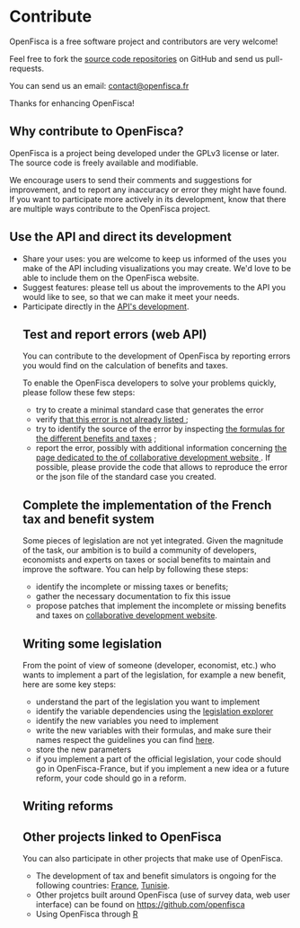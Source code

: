 # Contribute

OpenFisca is a free software project and contributors are very welcome!

Feel free to fork the [source code repositories](https://github.com/openfisca) on GitHub and send us pull-requests.

You can send us an email: contact@openfisca.fr

Thanks for enhancing OpenFisca!

## Why contribute to OpenFisca?

OpenFisca is a project being developed under the GPLv3 license or later.
The source code is freely available and modifiable.

We encourage users to send their comments and suggestions for improvement,
and to report any inaccuracy or error they might have found.
If you want to participate more actively in its development,
know that there are multiple ways contribute to the OpenFisca project.

<h2> Use the API and direct its development  </h2>
<p>
<ul>
<li> Share your uses: you are welcome to keep us informed of the uses
you make of the API including visualizations you may create.
We'd love to be able to include them on the OpenFisca website.</li>

<li> Suggest features: please tell us about the improvements
to the API you would like to see, so that we can make it meet your needs.</li>

<li> Participate directly in the
<a href="https://github.com/openfisca/openfisca-web-api">
API's development</a>.</li>

## Test and report errors (web API)

You can contribute to the development of OpenFisca by reporting errors you would find on the calculation of benefits and taxes.

To enable the OpenFisca developers to solve your problems quickly, please follow these few steps:
- try to create a minimal standard case that generates the error</li>
- verify <a href="https://github.com/openfisca/openfisca-${conf['country']}/issues?state=open"> that this error is not already listed  </a> ;</li>
- try to identify the source of the error by inspecting <a href="${urls.get_url(ctx, 'variables')}"> the formulas for the different benefits and taxes</a> ;</li>
- report the error, possibly with additional information concerning <a href="https://github.com/openfisca/openfisca-${conf['country']}/issues?state=open"> the page dedicated to the of collaborative development website </a>. If possible, please provide the code that allows to reproduce the error or the json file of the standard case you created.

## Complete the implementation of the French tax and benefit system

Some pieces of legislation are not yet integrated. Given the magnitude of the task, our ambition is to build a community of developers, economists and experts on taxes or social benefits to maintain and improve the software. You can help by following these steps:

- identify the incomplete or missing taxes or benefits;
- gather the necessary documentation to fix this issue
- propose patches that implement the incomplete or missing benefits and
taxes on <a href="https://github.com/openfisca/openfisca-${conf['country']}/">collaborative development website</a>.

## Writing some legislation

From the point of view of someone (developer, economist, etc.) who wants to implement a part of the legislation, for example a new benefit, here are some key steps:

- understand the part of the legislation you want to implement
- identify the variable dependencies using the [legislation explorer](http://legislation.openfisca.fr/)
- identify the new variables you need to implement
- write the new variables with their formulas, and make sure their names respect the guidelines you can find [here](https://github.com/openfisca/openfisca-france/wiki/Openfisca-variables-naming-guidelines).
- store the new parameters
- if you implement a part of the official legislation, your code should go in OpenFisca-France, but if you implement a new idea or a future reform, your code should go in a reform.

## Writing reforms


## Other projects linked to OpenFisca

You can also participate in other projects that make use of
OpenFisca.

- The development of tax and benefit simulators is ongoing for the following countries: [France](https://github.com/openfisca/openfisca-france), [Tunisie](https://github.com/openfisca/openfisca-tunisia).
- Other projetcs built around OpenFisca (use of survey data, web user interface) can be found on https://github.com/openfisca
- Using OpenFisca through [R](https://github.com/blaquans/ropenfisca)
